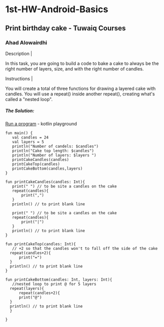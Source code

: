 # 1st-HW-Android-Basics
## Print birthday cake - Tuwaiq Courses

### Ahad Alowairdhi

Description |

In this task, you are going to build a code to bake a cake to always be the right number of layers, size, and with the right number of candles.

Instructions |

You will create a total of three functions for drawing a layered cake with candles.
You will use a repeat() inside another repeat(), creating what's called a "nested loop".




##### The Solution:
[Run a program](https://pl.kotl.in/7mwlRTd9w?theme=darcula) - kotlin playground
 ```
fun main() {
    val candles = 24
    val layers = 5
    println("Number of candels: $candles")
    println("Cake top length: $candles")
    println("Number of layers: $layers ")
    printCakeCandles(candles)
    printCakeTop(candles)
    printCakeBottom(candles,layers)
}

fun printCakeCandles(candles: Int){
    print(" ") // to be site a candles on the cake
    repeat(candles){
        print(",") 
    }
    println() // to print blank line
    
  	print(" ") // to be site a candles on the cake
    repeat(candles){
        print("|")
    }
    println() // to print blank line
}

fun printCakeTop(candles: Int){
    // +2 so that the candles won't to fall off the side of the cake 
   repeat(candles+2){
       print("=")
   }
   println() // to print blank line
}

fun printCakeBottom(candles: Int, layers: Int){
    //nested loop to print @ for 5 layers
   repeat(layers){
       repeat(candles+2){
       print("@")
   }
   println() // to print blank line
   }
    
}
```
